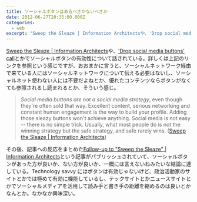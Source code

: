```yaml
---
title: ソーシャルボタンはあるべきかないべきか
date: 2012-06-27T20:35:00.000Z
categories:
  - web
excerpt: "Sweep the Sleaze | Information Architectsや、'Drop social media buttons' callとかでソーシャルボタンの有効性について話されている。詳しくは上記のリンクを参照という感じですが、おおまかに言うと、ソーシャルネットワーク経由で来ている人にはソーシャルネットワークについて伝える必要はないし、ソーシャルネット使わない人には不要だよねとか、優れたコンテンツならボタンがなくても参照されるし読まれるとか、そういう感じ。"
---
```


[Sweep the Sleaze | Information Architects](http://informationarchitects.net/blog/sweep-the-sleaze/)や、['Drop social media buttons' call](http://www.netmagazine.com/news/drop-social-media-buttons-call-121990)とかでソーシャルボタンの有効性について話されている。詳しくは上記のリンクを参照という感じですが、おおまかに言うと、ソーシャルネットワーク経由で来ている人にはソーシャルネットワークについて伝える必要はないし、ソーシャルネット使わない人には不要だよねとか、優れたコンテンツならボタンがなくても参照されるし読まれるとか、そういう感じ。

> _Social media buttons are not a social media strategy_, even though they're often sold that way. Excellent content, serious networking and constant human engagement is the way to build your profile. Adding those sleazy buttons won't achieve anything. Social media is not easy -- there is no simple trick. Usually, what most people do is not the winning strategy but the safe strategy, and safe rarely wins.
> ([Sweep the Sleaze | Information Architects](http://informationarchitects.net/blog/sweep-the-sleaze/))

その後、記事への反応をまとめた[Follow-up to "Sweep the Sleaze" | Information Architects](http://informationarchitects.net/blog/sweep-the-sleaze-reactions/)という記事がパブリッシュされていて、ソーシャルボタンがあった方が良いか、ない方が良いか、一概には言えないねみたいな結論に達している。Technology savvy にはボタンは有効じゃないけど、政治活動家のサイトとかでは極めて有効に機能しているし、テックサイトとかニュースサイトとかでソーシャルメディアを活用して読み手と書き手の距離を縮めるのは良いとかなんとか。なかなか興味深い。
